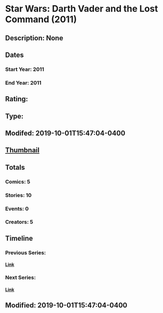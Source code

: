 # Star Wars: Darth Vader and the Lost Command (2011)
## Description: None
## Dates
### Start Year: 2011
### End Year: 2011
## Rating: 
## Type: 
## Modifed: 2019-10-01T15:47:04-0400
## [Thumbnail](http://i.annihil.us/u/prod/marvel/i/mg/7/00/5d9374ef8433b.jpg)
## Totals
### Comics: 5
### Stories: 10
### Events: 0
### Creators: 5
## Timeline
### Previous Series: 
#### [Link]()
### Next Series: 
#### [Link]()
## Modified: 2019-10-01T15:47:04-0400
